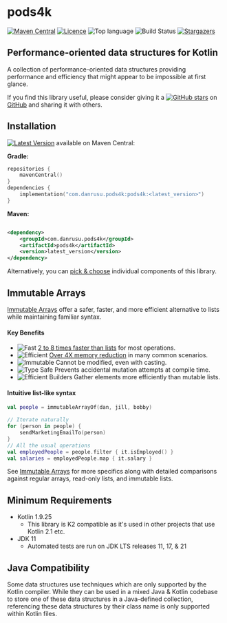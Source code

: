 # pods4k

[![Maven Central][maven-central-badge]][maven-central-url]
[![Licence][license-badge]][license-url]
![Top language][top-language-badge]
![Build Status][build-status-badge]
[![Stargazers][stars-badge]][stars-url]

## Performance-oriented data structures for Kotlin

A collection of performance-oriented data structures providing performance and efficiency that might appear to be
impossible at first glance.

If you find this library useful, please consider giving it
a [![GitHub stars](https://img.shields.io/github/stars/daniel-rusu/pods4k?label=Star)](https://github.com/daniel-rusu/pods4k)
on [GitHub](https://github.com/daniel-rusu/pods4k) and sharing it with others.

## Installation

[![Latest Version][latest-version-shield]][maven-central-url] available on Maven Central:

**Gradle:**

```kotlin
repositories {
    mavenCentral()
}
dependencies {
    implementation("com.danrusu.pods4k:pods4k:<latest_version>")
}
```

**Maven:**

```xml

<dependency>
    <groupId>com.danrusu.pods4k</groupId>
    <artifactId>pods4k</artifactId>
    <version>latest_version</version>
</dependency>
```

Alternatively, you can [pick & choose](publishing/bom/README.md) individual components of this library.

## Immutable Arrays

[Immutable Arrays](immutable-arrays/README.md) offer a safer, faster, and more efficient alternative to lists while
maintaining familiar syntax.

#### Key Benefits

* ![Fast][fast-shield] [2 to 8 times faster than lists](immutable-arrays/BENCHMARKS.md) for most operations.
* ![Efficient][efficient-shield] [Over 4X memory reduction](immutable-arrays/README.md#-efficiency) in many common
  scenarios.
* ![Immutable][immutable-shield] Cannot be modified, even with casting.
* ![Type Safe][type-safe-shield] Prevents accidental mutation attempts at compile time.
* ![Efficient Builders][efficient-builders-shield] Gather elements more efficiently than mutable lists.

#### Intuitive list-like syntax

```kotlin
val people = immutableArrayOf(dan, jill, bobby)

// Iterate naturally
for (person in people) {
    sendMarketingEmailTo(person)
}
// All the usual operations
val employedPeople = people.filter { it.isEmployed() }
val salaries = employedPeople.map { it.salary }
```

See [Immutable Arrays](immutable-arrays/README.md) for more specifics along with detailed comparisons against regular
arrays, read-only lists, and immutable lists.

## Minimum Requirements

* Kotlin 1.9.25
    * This library is K2 compatible as it's used in other projects that use Kotlin 2.1 etc.
* JDK 11
    * Automated tests are run on JDK LTS releases 11, 17, & 21

## Java Compatibility

Some data structures use techniques which are only supported by the Kotlin compiler. While they can be used in a mixed
Java & Kotlin codebase to store one of these data structures in a Java-defined collection, referencing these data
structures by their class name is only supported within Kotlin files.


[maven-central-badge]: https://img.shields.io/badge/dynamic/json?url=https%3A%2F%2Fraw.githubusercontent.com%2Fdaniel-rusu%2Fpods4k%2Frefs%2Fheads%2Fmain%2Flatest_version.json&query=version&style=for-the-badge&label=maven-central&color=orange

[license-badge]: https://img.shields.io/github/license/daniel-rusu/pods4k?style=for-the-badge

[top-language-badge]: https://img.shields.io/github/languages/top/daniel-rusu/pods4k?style=for-the-badge

[build-status-badge]: https://img.shields.io/github/actions/workflow/status/daniel-rusu/pods4k/ci.yml?style=for-the-badge&label=CI

[stars-badge]: https://img.shields.io/github/stars/daniel-rusu/pods4k?style=for-the-badge


[fast-shield]: https://img.shields.io/badge/Blazing_Fast-blue

[efficient-shield]: https://img.shields.io/badge/Memory_Efficient-blue

[immutable-shield]: https://img.shields.io/badge/True_Immutability-blue

[type-safe-shield]: https://img.shields.io/badge/Type_Safety-blue

[efficient-builders-shield]: https://img.shields.io/badge/Efficient_Builders-blue

[github-stars-shield]: https://img.shields.io/github/stars/daniel-rusu/pods4k?label=Star

[latest-version-shield]: https://img.shields.io/badge/dynamic/json?url=https%3A%2F%2Fraw.githubusercontent.com%2Fdaniel-rusu%2Fpods4k%2Frefs%2Fheads%2Fmain%2Flatest_version.json&query=version&label=Latest%20Version&color=orange


[stars-url]: https://github.com/daniel-rusu/pods4k/stargazers

[maven-central-url]: https://central.sonatype.com/artifact/com.danrusu.pods4k/pods4k

[license-url]: https://github.com/daniel-rusu/pods4k/blob/main/LICENSE